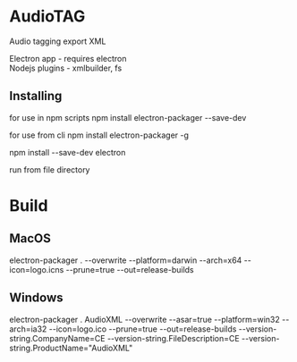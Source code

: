# AudioTAG
Audio tagging export XML


Electron app - requires electron <br />
Nodejs plugins - xmlbuilder, fs

## Installing
for use in npm scripts
npm install electron-packager --save-dev

for use from cli
npm install electron-packager -g

npm install --save-dev electron

run from file directory
# Build
## MacOS
electron-packager . --overwrite --platform=darwin --arch=x64 --icon=logo.icns --prune=true --out=release-builds

## Windows
electron-packager . AudioXML --overwrite --asar=true --platform=win32 --arch=ia32 --icon=logo.ico --prune=true --out=release-builds --version-string.CompanyName=CE --version-string.FileDescription=CE --version-string.ProductName="AudioXML"
